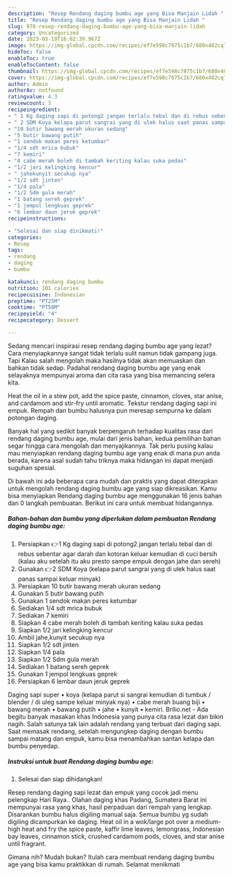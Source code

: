 ```yaml
---
description: "Resep Rendang daging bumbu age yang Bisa Manjain Lidah "
title: "Resep Rendang daging bumbu age yang Bisa Manjain Lidah "
slug: 978-resep-rendang-daging-bumbu-age-yang-bisa-manjain-lidah
category: Uncategorized
date: 2023-03-19T16:02:39.967Z
image: https://img-global.cpcdn.com/recipes/ef7e598c7875c1b7/680x482cq70/rendang-daging-bumbu-age-foto-resep-utama.jpg
hideToc: false
enableToc: true
enableTocContent: false
thumbnail: https://img-global.cpcdn.com/recipes/ef7e598c7875c1b7/680x482cq70/rendang-daging-bumbu-age-foto-resep-utama.jpg
cover: https://img-global.cpcdn.com/recipes/ef7e598c7875c1b7/680x482cq70/rendang-daging-bumbu-age-foto-resep-utama.jpg
author: Admin
authorAv: notfound
ratingvalue: 4.3
reviewcount: 3
recipeingredient:
- " 1 Kg daging sapi di potong2 jangan terlalu tebal dan di rebus sebentar agar darah dan kotoran keluar kemudian di cuci bersih kalau aku setelah itu aku presto sampe empuk dengan jahe dan sereh"
- " 2 SDM Koya kelapa parut sangrai yang di ulek halus saat panas sampai keluar minyak"
- "10 butir bawang merah ukuran sedang"
- "5 butir bawang putih"
- "1 sendok makan peres ketumbar"
- "1/4 sdt mrica bubuk"
- "7 kemiri"
- "4 cabe merah boleh di tambah keriting kalau suka pedas"
- "1/2 jari kelingking kencur"
- " jahekunyit secukup nya"
- "1/2 sdt jinten"
- "1/4 pala"
- "1/2 Sdm gula merah"
- "1 batang sereh geprek"
- "1 jempol lengkuas geprek"
- "6 lembar daun jeruk geprek"
recipeinstructions:

- "Selesai dan siap dinikmati!"
categories:
- Resep
tags:
- rendang
- daging
- bumbu

katakunci: rendang daging bumbu 
nutrition: 101 calories
recipecuisine: Indonesian
preptime: "PT25M"
cooktime: "PT58M"
recipeyield: "4"
recipecategory: Dessert

---
```



Sedang mencari inspirasi resep rendang daging bumbu age yang lezat? Cara menyiapkannya sangat tidak terlalu sulit namun tidak gampang juga. Tapi Kalau salah mengolah maka hasilnya tidak akan memuaskan dan bahkan tidak sedap. Padahal rendang daging bumbu age yang enak selayaknya mempunyai aroma dan cita rasa yang bisa memancing selera kita.


Heat the oil in a stew pot, add the spice paste, cinnamon, cloves, star anise, and cardamom and stir-fry until aromatic. Tekstur rendang daging sapi ini empuk. Rempah dan bumbu halusnya pun meresap sempurna ke dalam potongan daging.

Banyak hal yang sedikit banyak berpengaruh terhadap kualitas rasa dari rendang daging bumbu age, mulai dari jenis bahan, kedua pemilihan bahan segar hingga cara mengolah dan menyajikannya. Tak perlu pusing kalau mau menyiapkan rendang daging bumbu age yang enak di mana pun anda berada, karena asal sudah tahu triknya maka hidangan ini dapat menjadi suguhan spesial.


Di bawah ini ada beberapa cara mudah dan praktis yang dapat diterapkan untuk mengolah rendang daging bumbu age yang siap dikreasikan. Kamu bisa menyiapkan Rendang daging bumbu age menggunakan 16 jenis bahan dan 0 langkah pembuatan. Berikut ini cara untuk membuat hidangannya.

<!--inarticleads1-->

##### Bahan-bahan dan bumbu yang diperlukan dalam pembuatan Rendang daging bumbu age:

1. Persiapkan  👉1 Kg daging sapi di potong2 jangan terlalu tebal dan di rebus sebentar agar darah dan kotoran keluar kemudian di cuci bersih (kalau aku setelah itu aku presto sampe empuk dengan jahe dan sereh)
1. Gunakan  👉2 SDM Koya (kelapa parut sangrai yang di ulek halus saat panas sampai keluar minyak)
1. Persiapkan 10 butir bawang merah ukuran sedang
1. Gunakan 5 butir bawang putih
1. Gunakan 1 sendok makan peres ketumbar
1. Sediakan 1/4 sdt mrica bubuk
1. Sediakan 7 kemiri
1. Siapkan 4 cabe merah boleh di tambah keriting kalau suka pedas
1. Siapkan 1/2 jari kelingking kencur
1. Ambil  jahe,kunyit secukup nya
1. Siapkan 1/2 sdt jinten
1. Siapkan 1/4 pala
1. Siapkan 1/2 Sdm gula merah
1. Sediakan 1 batang sereh geprek
1. Gunakan 1 jempol lengkuas geprek
1. Persiapkan 6 lembar daun jeruk geprek


Daging sapi super • koya (kelapa parut si sangrai kemudian di tumbuk / blender / di uleg sampe keluar minyak nya) • cabe merah buang biji • bawang merah • bawang putih • jahe • kunyit • kemiri. Brilio.net - Ada begitu banyak masakan khas Indonesia yang punya cita rasa lezat dan bikin nagih. Salah satunya tak lain adalah rendang yang terbuat dari daging sapi. Saat memasak rendang, setelah mengungkep daging dengan bumbu sampai matang dan empuk, kamu bisa menambahkan santan kelapa dan bumbu penyedap. 

<!--inarticleads2-->

##### Instruksi untuk buat Rendang daging bumbu age:


1. Selesai dan siap dihidangkan!

Resep rendang daging sapi lezat dan empuk yang cocok jadi menu pelengkap Hari Raya.. Olahan daging khas Padang, Sumatera Barat ini mempunyai rasa yang khas, hasil perpaduan dari rempah yang lengkap. Disarankan bumbu halus digiling manual saja. Semua bumbu yg sudah digiling dicampurkan ke daging. Heat oil in a wok/large pot over a medium-high heat and fry the spice paste, kaffir lime leaves, lemongrass, Indonesian bay leaves, cinnamon stick, crushed cardamom pods, cloves, and star anise until fragrant. 

Gimana nih? Mudah bukan? Itulah cara membuat rendang daging bumbu age yang bisa kamu praktikkan di rumah. Selamat menikmati
